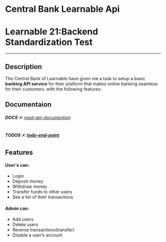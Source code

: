 # Central Bank Learnable Api

# Learnable 21:Backend Standardization Test

---

## Description

The Central Bank of Learnable have given me a task to setup a basic <b>banking API service</b>
for their platform that makes online banking seamless for their customers.
with the following features:

## Documentaion

###### <b>DOCS ⚡:</b> <a href="https://documenter.getpostman.com/view/9943864/UVR8oSjB">read-api-documention</a>

##### <b>TODOS ⚡:</b> <a href="/docs/todo.md">todo-end-point</a>

## Features

#### User's can:

-   Login
-   Deposit money
-   Withdraw money
-   Transfer funds to other users
-   See a list of their transactions

#### Admin can:

-   Add users
-   Delete users
-   Reverse transactions(transfer)
-   Disable a user’s account

<!-- # Central Bank of Learnable is Learnable 21:Backend standarddization Test Exercise  -->
